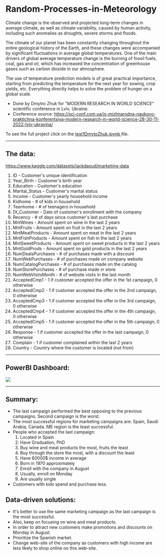 # Random-Processes-in-Meteorology
Climate change is the observed and projected long-term changes in average climate, as well as climate variability, caused by human activity, including such anomalies as droughts, severe storms and floods.

The climate of our planet has been constantly changing throughout the entire geological history of the Earth, and these changes were accompanied by significant fluctuations in average global temperatures. One of the main drivers of global average temperature change is the burning of fossil fuels, coal, gas and oil, which has increased the concentration of greenhouse gases such as carbon dioxide in our atmosphere.

The use of temperature prediction models is of great practical importance, starting from predicting the temperature for the next year for sowing, crop yields, etc. Everything directly helps to solve the problem of hunger on a global scale.

- Done by Dmytro Zhuk for "MODERN RESEARCH IN WORLD SCIENCE" scientific conference in Lviv, Ukraine.
- Conference source: https://sci-conf.com.ua/ix-mizhnarodna-naukovo-praktichna-konferentsiya-modern-research-in-world-science-28-30-11-2022-lviv-ukrayina/

To see the full project click on the <a href = "test1DmytoZhuk.ipynb">test1DmytoZhuk.ipynb </a>file.

---

## The data:

https://www.kaggle.com/datasets/jackdaoud/marketing-data

1. ID - Customer's unique identification
2. Year_Birth - Customer's birth year
3. Education - Customer's education
4. Marital_Status - Customer's marital status
5. Income - Customer's yearly household income
6. Kidhome - # of kids in household
7. Teenhome - # of teenagers in household
8. Dt_Customer - Date of customer's enrollment with the company
9. Recency - # of days since customer's last purchase
10. MntWines - Amount spent on wine in the last 2 years
11. MntFruits - Amount spent on fruit in the last 2 years
12. MntMeatProducts - Amount spent on meat in the last 2 years
13. MntFishProducts - Amount spent on fish in the last 2 years
14. MntSweetProducts - Amount spent on sweet products in the last 2 years
15. MntGoldProds - Amount spent on gold products in the last 2 years
16. NumDealsPurchases - # of purchases made with a discount
17. NumWebPurchases - # of purchases made on company website
18. NumCatalogPurchases - # of purchases made on the catalog
19. NumStorePurchases - # of purchase made in store
20. NumWebVisitsMonth - # of website visits in the last month
21. AcceptedCmp1 - 1 if customer accepted the offer in the 1st campaign, 0 otherwise
22. AcceptedCmp2 - 1 if customer accepted the offer in the 2nd campaign, 0 otherwise
23. AcceptedCmp3 - 1 if customer accepted the offer in the 3rd campaign, 0 otherwise
24. AcceptedCmp4 - 1 if customer accepted the offer in the 4th campaign, 0 otherwise
25. AcceptedCmp5 - 1 if customer accepted the offer in the 5th campaign, 0 otherwise
26. Response - 1 if customer accepted the offer in the last campaign, 0 otherwise
27. Complain - 1 if customer complained within the last 2 years
28. Country - Country where the customer is located (not from)

---
## PowerBI Dashboard: 
<img src="test1DmytroZhuk.jpg" align = "center"/>

---
## Summary:
- The last campaign performed the best opposing to the previous campaigns. Second campaign is the worst.
- The most successful regions for marketing campaigns are: Spain, Saudi Arabia, Canada. ME region is the least successful.
- People who accepted the last campaign:
  1. Located in Spain
  2. Have Graduation, PhD
  3. Buy wine and meat products the most, fruits the least
  4. Buy through the store the most, with a discount the least
  5. Have 60000$ income in average
  6. Born in 1970 approximately
  7. Enroll with the company in August
  8. Usually, enroll on Monday
  9. Are usually single
- Customers with kids spend and purchase less.

## Data-driven solutions:
- It's better to use the same marketing campaign as the last campaign is the most successful. 
- Also, keep on focusing on wine and meat products.
- In order to attract new customers make promotions and discounts on Monday in August.
- Prioritize the Spanish market.
- Change web-site of the company as customers with high income are less likely to shop online on this web-site.
